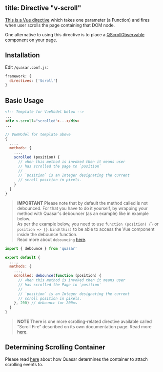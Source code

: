 title: Directive "v-scroll"
---
[This is a Vue directive](https://www.npmjs.com/package/vue-scroll) which takes one parameter (a Function) and fires when user scrolls the page containing that DOM node.

One alternative to using this directive is to place a [QScrollObservable](/components/scroll-observable.html) component on your page.

## Installation
Edit `/quasar.conf.js`:
```js
framework: {
  directives: ['Scroll']
}
```

## Basic Usage
``` html
<!-- Template for VueModel below -->
...
<div v-scroll="scrolled">...</div>
...
```
``` js
// VueModel for template above
{
  ...,
  methods: {
    ...,
    scrolled (position) {
      // when this method is invoked then it means user
      // has scrolled the page to `position`
      //
      // `position` is an Integer designating the current
      // scroll position in pixels.
    }
  }
}
```

> **IMPORTANT**
> Please note that by default the method called is not debounced. For that you have to do it yourself, by wrapping your method with Quasar's debouncer (as an example) like in example below.
> <br>As per the example below, you need to use `function (position) {}` or `position => {}.bind(this)` to be able to access the Vue component inside the debounce function.
> <br>Read more about `debouncing` [here](/components/other-utils.html#Debounce-Function).

``` js
import { debounce } from 'quasar'

export default {
  ...,
  methods: {
    ...,
    scrolled: debounce(function (position) {
      // when this method is invoked then it means user
      // has scrolled the Page to `position`
      //
      // `position` is an Integer designating the current
      // scroll position in pixels.
    }, 200) // debounce for 200ms
  }
}
```

> **NOTE**
> There is one more scrolling-related directive available called "Scroll Fire" described on its own documentation page. Read more [here](/components/scroll-fire.html).

## Determining Scrolling Container
Please read [here](/components/scroll-observable.html#Determining-Scrolling-Container) about how Quasar determines the container to attach scrolling events to.
